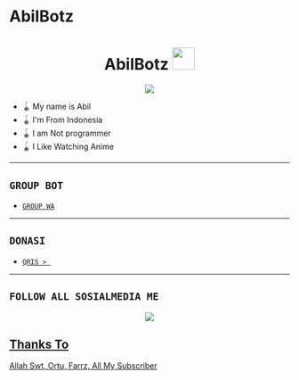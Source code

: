 # AbilBotz 

<h1 align="center">AbilBotz <img src="https://user-images.githubusercontent.com/1303154/88677602-1635ba80-d120-11ea-84d8-d263ba5fc3c0.gif" width="40px" alt=""><br></h1>
<p align="center">
<img src="https://ibb.co/GpDm7HK/abil.jpg" />
</p>

<p align="center">

- 🪀 My name is Abil
- 🪀 I'm From Indonesia
- 🪀 I am Not programmer
- 🪀 I Like Watching Anime
</p>

------

## ```GROUP BOT```

- [`GROUP WA`](https://chat.whatsapp.com/CS4ESARec5o476nHesGIDt)

---------

## ```DONASI```

- [`QRIS > `](https://bit.ly/Allpay)


---------

## ```FOLLOW ALL SOSIALMEDIA ME```
<p align="center"> 
<a href="https://youtube.com/channel/UCJPqI5eVhKPXPL2V8y6pIDA"><img src="https://img.shields.io/badge/YouTube ABIL BOTZ-ff0000?style=for-the-badge&logo=youtube&logoColor=ff000000&link=https://youtube.com/channel/UCJPqI5eVhKPXPL2V8y6pIDA" /><br>
</p>


## Thanks To
Allah Swt, Ortu, Farrz, All My Subscriber

